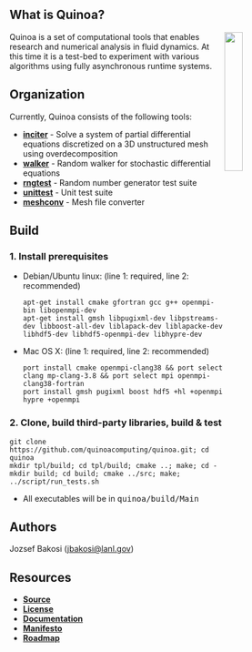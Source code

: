 ## What is Quinoa?

<img src="https://quinoacomputing.github.io/quinoa/quinoa.svg" align="right" width="25%" background=transparent>
Quinoa is a set of computational tools that enables research and numerical analysis in fluid dynamics. At this time it is a test-bed to experiment with various algorithms using fully asynchronous runtime systems.

## Organization

Currently, Quinoa consists of the following tools:
  - [<B>inciter</B>](http://quinoacomputing.github.io/quinoa/inciter_doc.html) - Solve a system of partial differential equations discretized on a 3D unstructured mesh using overdecomposition
  - [<B>walker</B>](http://quinoacomputing.github.io/quinoa/walker_doc.html) - Random walker for stochastic differential equations
  - [<B>rngtest</B>](http://quinoacomputing.github.io/quinoa/rngtest_doc.html) - Random number generator test suite
  - [<B>unittest</B>](http://quinoacomputing.github.io/quinoa/unittest_doc.html) - Unit test suite
  - [<B>meshconv</B>](http://quinoacomputing.github.io/quinoa/meshconv_doc.html) - Mesh file converter

## Build

### 1. Install prerequisites

- Debian/Ubuntu linux: (line 1: required, line 2: recommended)

   ```
   apt-get install cmake gfortran gcc g++ openmpi-bin libopenmpi-dev
   apt-get install gmsh libpugixml-dev libpstreams-dev libboost-all-dev liblapack-dev liblapacke-dev libhdf5-dev libhdf5-openmpi-dev libhypre-dev
   ```

- Mac OS X: (line 1: required, line 2: recommended)

   ```
   port install cmake openmpi-clang38 && port select clang mp-clang-3.8 && port select mpi openmpi-clang38-fortran
   port install gmsh pugixml boost hdf5 +hl +openmpi hypre +openmpi
   ```

### 2. Clone, build third-party libraries, build & test

   ```
   git clone https://github.com/quinoacomputing/quinoa.git; cd quinoa
   mkdir tpl/build; cd tpl/build; cmake ..; make; cd -
   mkdir build; cd build; cmake ../src; make; ../script/run_tests.sh
   ```

   - All executables will be in <tt>quinoa/build/Main</tt>

## Authors

Jozsef Bakosi (jbakosi@lanl.gov)

## Resources

 - [<B>Source</B>](https://github.com/quinoacomputing/quinoa)
 - [<B>License</B>](https://github.com/quinoacomputing/quinoa/blob/master/LICENSE)
 - [<B>Documentation</B>](http://quinoacomputing.github.io/quinoa/index.html)
 - [<B>Manifesto</B>](http://quinoacomputing.github.io/quinoa/why.html)
 - [<B>Roadmap</B>](https://github.com/quinoacomputing/quinoa/issues)
